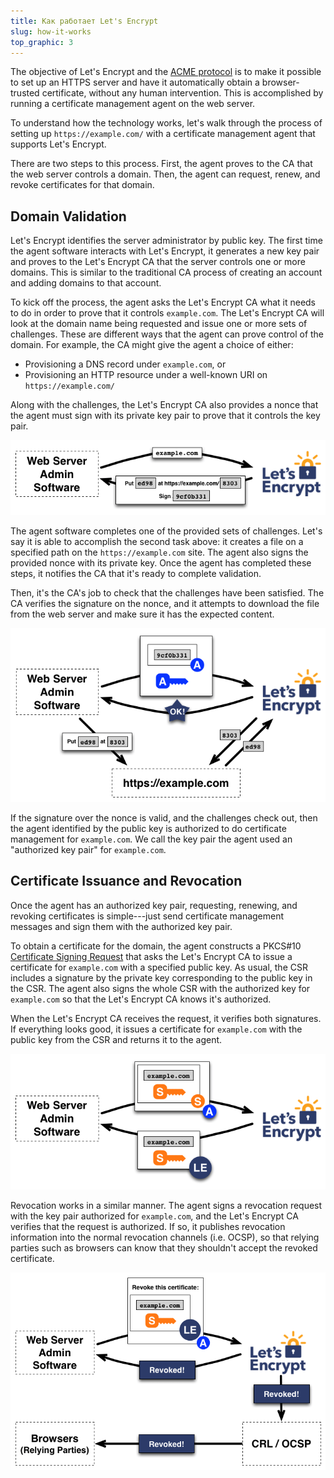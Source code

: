 ```yaml
---
title: Как работает Let's Encrypt
slug: how-it-works
top_graphic: 3
---
```


The objective of Let's&nbsp;Encrypt and the [ACME protocol](https://ietf-wg-acme.github.io/acme/) is to make it possible to set up an HTTPS server and have it automatically obtain a browser-trusted certificate, without any human intervention.  This is accomplished by running a certificate management agent on the web server.

To understand how the technology works, let's walk through the process of setting up `https://example.com/` with a certificate management agent that supports Let's&nbsp;Encrypt.

There are two steps to this process.  First, the agent proves to the CA that the web server controls a domain.  Then, the agent can request, renew, and revoke certificates for that domain.

## Domain Validation

Let's&nbsp;Encrypt identifies the server administrator by public key.  The first time the agent software interacts with Let's&nbsp;Encrypt, it generates a new key pair and proves to the Let's&nbsp;Encrypt CA that the server controls one or more domains.  This is similar to the traditional CA process of creating an account and adding domains to that account.

To kick off the process, the agent asks the Let's Encrypt CA what it needs to do in order to prove that it controls `example.com`.  The Let's Encrypt CA will look at the domain name being requested and issue one or more sets of challenges.   These are different ways that the agent can prove control of the domain.  For example, the CA might give the agent a choice of either:

* Provisioning a DNS record under `example.com`, or
* Provisioning an HTTP resource under a well-known URI on `https://example.com/`

Along with the challenges, the Let's Encrypt CA also provides a nonce that the agent must sign with its private key pair to prove that it controls the key pair.

<div class="howitworks-figure">
<img alt="Requesting challenges to validate example.com"
     src="/images/howitworks_challenge.png"/>
</div>

The agent software completes one of the provided sets of challenges.   Let's say it is able to accomplish the second task above: it creates a file on a specified path on the `https://example.com` site.  The agent also signs the provided nonce with its private key.  Once the agent has completed these steps, it notifies the CA that it's ready to complete validation.

Then, it's the CA's job to check that the challenges have been satisfied.  The CA verifies the signature on the nonce, and it attempts to download the file from the web server and make sure it has the expected content.

<div class="howitworks-figure">
<img alt="Requesting authorization to act for example.com"
     src="/images/howitworks_authorization.png"/>
</div>

If the signature over the nonce is valid, and the challenges check out, then the agent identified by the public key is authorized to do certificate management for `example.com`.  We call the key pair the agent used an "authorized key pair" for `example.com`.


## Certificate Issuance and Revocation

Once the agent has an authorized key pair, requesting, renewing, and revoking certificates is simple---just send certificate management messages and sign them with the authorized key pair.

To obtain a certificate for the domain, the agent constructs a PKCS#10 [Certificate Signing Request](https://tools.ietf.org/html/rfc2986) that asks the Let's&nbsp;Encrypt CA to issue a certificate for `example.com` with a specified public key.  As usual, the CSR includes a signature by the private key corresponding to the public key in the CSR.  The agent also signs the whole CSR with the authorized key for `example.com` so that the Let's&nbsp;Encrypt CA knows it's authorized.

When the Let's&nbsp;Encrypt CA receives the request, it verifies both signatures.  If everything looks good, it issues a certificate for `example.com` with the public key from the CSR and returns it to the agent.

<div class="howitworks-figure">
<img alt="Requesting a certificate for example.com"
     src="/images/howitworks_certificate.png"/>
</div>

Revocation works in a similar manner.  The agent signs a revocation request with the key pair authorized for `example.com`, and the Let's&nbsp;Encrypt CA verifies that the request is authorized.  If so, it publishes revocation information into the normal revocation channels (i.e. OCSP), so that relying parties such as browsers can know that they shouldn't accept the revoked certificate.

<div class="howitworks-figure">
<img alt="Requesting revocation of a certificate for example.com"
     src="/images/howitworks_revocation.png"/>
</div>

